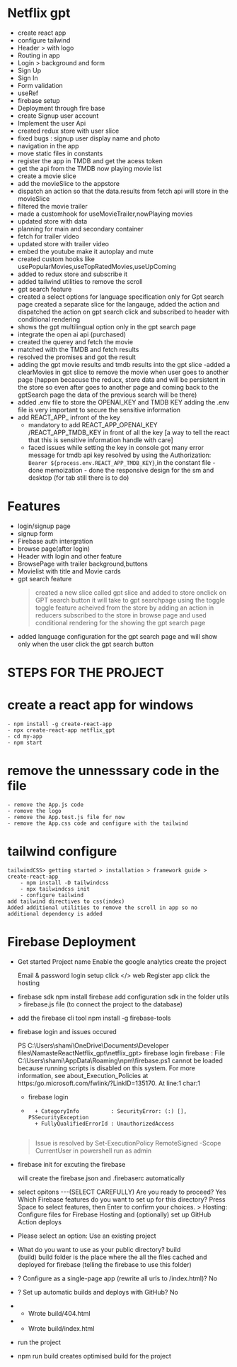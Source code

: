# Netflix gpt
   - create react app
   - configure tailwind
   - Header > with logo
   - Routing in app
   - Login > background and form
   - Sign Up
   - Sign In
   - Form validation
   - useRef
   - firebase setup
   - Deployment through fire base
   - create Signup user account
   - Implement the user Api
   - created redux store with user slice
   - fixed bugs : signup user display name and photo
   - navigation in the app
   - move static files in constants
   - register the app in TMDB and get the acess token
   -  get the api from the TMDB now playing movie list
   - create a movie slice
   - add the movieSlice to the appstore
   - dispatch an action so that the data.results from fetch api will store in the movieSlice
   - filtered the movie trailer
   - made a customhook for useMovieTrailer,nowPlaying movies
   - updated store with data
   - planning for main and secondary container
   - fetch for trailer video
   - updated store with trailer video
   - embed the youtube make it autoplay and mute
   - created custom hooks like usePopularMovies,useTopRatedMovies,useUpComing
   - added to redux store and subscribe it 
   - added tailwind utilities to remove the scroll 
   - gpt search feature 
   - created a select options for language specification only for Gpt search page 
      created a separate slice for the langauge, added the action and dispatched the action on gpt search click and subscribed to header with conditional rendering
   - shows the gpt multilingual option only in the gpt search page
   - integrate the open ai api (purchased)
   - created the querey and fetch the movie
   - matched with the TMDB and fetch results
   - resolved the promises and got the result
   - adding the gpt movie results and tmdb results into the gpt slice
   -added a clearMovies in gpt slice to remove the movie when user goes to another page (happen becacuse the reducx, store data and will 
        be persistent in the store so even after goes to another page and coming back to the gptSearch page the  data of the previous search will be there)
   - added .env file to store the OPENAI_KEY and TMDB KEY 
         adding the .env file is very important to secure the sensitive information
   - add REACT_APP_ infront of the key
        - mandatory to add REACT_APP_OPENAI_KEY /REACT_APP_TMDB_KEY in front of all the key [a way to tell the react that this is sensitive information handle with care]
       - faced issues while setting the key in console got many error message for tmdb api key resolved by using the   Authorization: `Bearer ${process.env.REACT_APP_TMDB_KEY}`,in the constant file
    - done memoization 
    - done the responsive design for the sm and desktop (for tab still there is to do)

# Features

- login/signup page 
- signup form 
- Firebase auth intergration
- browse page(after login)
- Header with login and other feature
- BrowsePage with trailer background,buttons
- Movielist with title and Movie cards
- gpt search feature 
    > created a new slice called gpt slice and added to store
    > onclick on GPT search button it will take to gpt searchpage using the toggle
    > toggle feature acheived from the store by adding an action in reducers
    > subscribed to the store in browse page and used conditional rendering for the showing the gpt search page
- added language configuration for the gpt search page and will show only when the user click the gpt search button


# STEPS FOR THE PROJECT
# create a react app for windows
    - npm install -g create-react-app
    - npx create-react-app netflix_gpt
    - cd my-app
    - npm start

# remove the unnesssary code in the file
    - remove the App.js code
    - romove the logo
    - remove the App.test.js file for now
    - remove the App.css code and configure with the tailwind

# tailwind configure

    tailwindCSS> getting started > installation > framework guide > create-react-app
        - npm install -D tailwindcss
        - npx tailwindcss init
        - configure tailwind
    add tailwind directives to css(index)
    Added additional utilities to remove the scroll in app so no additional dependency is added

# Firebase Deployment

- Get started
    Project name
    Enable the google analytics
    create the project

    Email & password login setup
    click </> web
    Register app
    click the hosting

- firebase sdk
    npm install firebase
    add configuration sdk in the folder
        utils > firebase.js file (to connect the project to the database)

- add the firebase cli tool
    npm install -g firebase-tools

- firebase login and issues occured

    PS C:\Users\shami\OneDrive\Documents\Developer files\NamasteReactNetflix_gpt\netflix_gpt> firebase login
    firebase : File C:\Users\shami\AppData\Roaming\npm\firebase.ps1 cannot be loaded because running scripts is disabled on this system. For more information, see
    about_Execution_Policies at https:/go.microsoft.com/fwlink/?LinkID=135170.
    At line:1 char:1
    + firebase login
    + ~~~~~~~~
        + CategoryInfo          : SecurityError: (:) [], PSSecurityException
        + FullyQualifiedErrorId : UnauthorizedAccess
    
    >Issue is resolved by
        Set-ExecutionPolicy RemoteSigned -Scope CurrentUser in powershell run as admin

- firebase init for excuting the firebase

    will create the firebase.json and .firebaserc automatically

- select opitons ---(SELECT CAREFULLY)
    Are you ready to proceed? Yes
    Which Firebase features do you want to set up for this directory? Press Space to select features, then Enter to confirm your choices.
        > Hosting: Configure files for Firebase Hosting and (optionally) set up GitHub Action deploys
- Please select an option: Use an existing project

- What do you want to use as your public directory? build  
    (build) build folder is the place where the all the files cached and deployed for firebase (telling the firebase to use this folder)
- ? Configure as a single-page app (rewrite all urls to /index.html)? No
- ? Set up automatic builds and deploys with GitHub? No
- +  Wrote build/404.html
- +  Wrote build/index.html

- run the project

- npm run build 
  creates optimised build for the project


